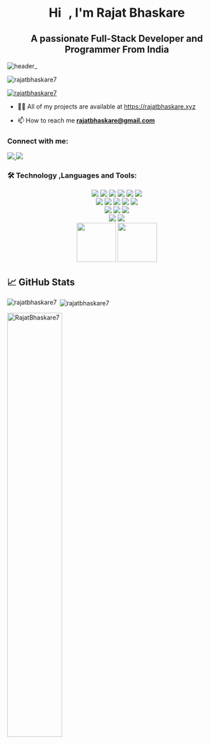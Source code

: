 <h1 align="center">Hi <img src="https://raw.githubusercontent.com/MartinHeinz/MartinHeinz/master/wave.gif" width="10px">, I'm Rajat Bhaskare</h1>
<h2 align="center">A passionate Full-Stack Developer and Programmer From India</h2>

![header_](https://user-images.githubusercontent.com/80106274/155994781-7c22a80e-99b6-4e2e-a288-a706e1818289.png)


<p align="left"> <img src="https://komarev.com/ghpvc/?username=rajatbhaskare7&label=Profile%20views&color=0e75b6&style=flat" alt="rajatbhaskare7" /> </p>

<p align="left"> <a href="https://github.com/ryo-ma/github-profile-trophy"><img src="https://github-profile-trophy.vercel.app/?username=rajatbhaskare7&theme=onedark" alt="rajatbhaskare7"/></a> </p>


- 👨‍💻 All of my projects are available at [https://rajatbhaskare.xyz
](https://rajatbhaskare.xyz/)


- 📫 How to reach me **rajatbhaskare@gmail.com**

<h3 align="left">Connect with me:</h3>
<p align="left">
<a href="https://instagram.com/_rajat_bhaskare_" target="blank">
     <img src="https://img.shields.io/badge/Instagram-E4405F?style=flat&logo=instagram&logoColor=white">
  </a>
  <a href="https://www.linkedin.com/in/rajat-bhaskare-b40443202" target="blank">
  <img src="https://img.shields.io/badge/LinkedIn-0077B5?style=flat&logo=linkedin&logoColor=white">
  </a>

</p>

<h3 align="left">🛠 Technology ,Languages and Tools:</h3>
<p align='center'>
  <img src="https://img.shields.io/badge/Code-JavaScript-informational?style=flat&logo=JavaScript&color=F7DF1E">
  <img src="https://img.shields.io/badge/Code-React-informational?style=flat&logo=react&color=61DAFB">
  <img src="https://img.shields.io/badge/Code-C-00599C?style=flat&logo=C&color=A8B9CC">
  <img src="https://img.shields.io/badge/Code-C%2B%2B-00599C?style=flat&logo=C%2B%2B&color=3D883B">
  <img src="https://img.shields.io/badge/Code-HTML5-informational?style=flat&logo=HTML5&color=E34F26">
  <img src="https://img.shields.io/badge/Style-CSS3-informational?style=flat&logo=CSS3&color=1572B6">
  <br>
  <img src="https://img.shields.io/badge/DB-MySQL-00000F?style=flat&logo=mysql&logoColor=white">
  <img src="https://img.shields.io/badge/Tool-NPM-informational?style=flat&logo=NPM&color=CB0000">
  <img src="https://img.shields.io/badge/Code-Python-14354C?style=flat&logo=python&color=2C8EBB&logoColor=yellow">
  <img src="https://img.shields.io/badge/Tool-Git-informational?style=flat&logo=Git&color=F05032">
  <img src="https://img.shields.io/badge/Tool-GitHub-informational?style=flat&logo=GitHub&color=181717">
   <br>
  <img src="https://img.shields.io/badge/Style-Styled--Components-informational?style=flat&logo=styled-components&color=CC6699">
  <img src="https://img.shields.io/badge/Style-Sass-informational?style=flat&logo=Sass&color=DB7093">
  <img src="https://img.shields.io/badge/Style-Bootstrap-informational?style=flat&logo=Bootstrap&color=7952B3">
  <br>
  
  <img src="https://img.shields.io/badge/Code-Django-092E20?style=flat&logo=django&logoColor=green">
  <img src="https://img.shields.io/badge/Tool-Microsoft-666666?style=flat&logo=microsoft&logoColor=white">
  <br>
  <img src="https://capsule-render.vercel.app/api?type=slice&color=gradient&height=90" width="90">
  <img src="https://capsule-render.vercel.app/api?type=slice&color=gradient&height=90&reversal=true" width="90">
   
</p>





## &#x1f4c8; GitHub Stats
<p><img align="left" src="https://github-readme-stats.vercel.app/api/top-langs/?username=RajatBhaskare7&hide=java,html,tex&title_color=ffffff&text_color=c9cacc&icon_color=2bbc8a&bg_color=22272e&langs_count=3" alt="rajatbhaskare7" /></p>

<p>&nbsp;<img align="center" src="https://github-readme-stats.vercel.app/api?username=RajatBhaskare7&show_icons=true&line_height=27&count_private=true&title_color=ffffff&text_color=c9cacc&icon_color=2bbc8a&bg_color=22272e" alt="rajatbhaskare7" /></p>
 <img align="center" width="50%" src="https://github-readme-streak-stats.herokuapp.com?user=RajatBhaskare7&theme=algolia&background=22272e&stroke=8892B0&ring=2BBB8A&fire=8892B0&border=white&&sideLabels=64FFDA&dates=CCD6F6" alt="RajatBhaskare7" />


